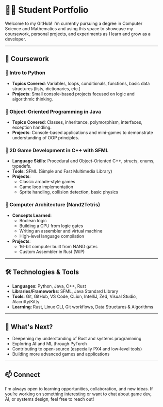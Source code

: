 # 👨‍💻 Student Portfolio

Welcome to my GitHub! I'm currently pursuing a degree in Computer Science and Mathematics and using this space to showcase my coursework, personal projects, and experiments as I learn and grow as a developer.

---

## 🧠 Coursework

### 🔹 Intro to Python
- **Topics Covered**: Variables, loops, conditionals, functions, basic data structures (lists, dictionaries, etc.)
- **Projects**: Small console-based projects focused on logic and algorithmic thinking.

### 🔹 Object-Oriented Programming in Java
- **Topics Covered**: Classes, inheritance, polymorphism, interfaces, exception handling.
- **Projects**: Console-based applications and mini-games to demonstrate understanding of OOP principles.

### 🔹 2D Game Development in C++ with SFML
- **Language Skills**: Procedural and Object-Oriented C++, structs, enums, typedefs.
- **Tools**: SFML (Simple and Fast Multimedia Library)
- **Projects**:
  - Classic arcade-style games
  - Game loop implementation
  - Sprite handling, collision detection, basic physics

### 🔹 Computer Architecture (Nand2Tetris)
- **Concepts Learned**:
  - Boolean logic
  - Building a CPU from logic gates
  - Writing an assembler and virtual machine
  - High-level language compilation
- **Projects**:
  - 16-bit computer built from NAND gates
  - Custom Assembler in Rust (WIP)

---

## 🛠️ Technologies & Tools

- **Languages**: Python, Java, C++, Rust
- **Libraries/Frameworks**: SFML, Java Standard Library
- **Tools**: Git, GitHub, VS Code, CLion, IntelliJ, Zed, Visual Studio, Alacritty/Kitty
- **Learning**: Rust, Linux CLI, Git workflows, Data Structures & Algorithms

---

## 🚧 What's Next?

- Deepening my understanding of Rust and systems programming  
- Exploring AI and ML through PyTorch  
- Contributing to open-source (especially PX4 and low-level tools)  
- Building more advanced games and applications

---

## 📫 Connect

I'm always open to learning opportunities, collaboration, and new ideas. If you’re working on something interesting or want to chat about game dev, AI, or systems design, feel free to reach out!


